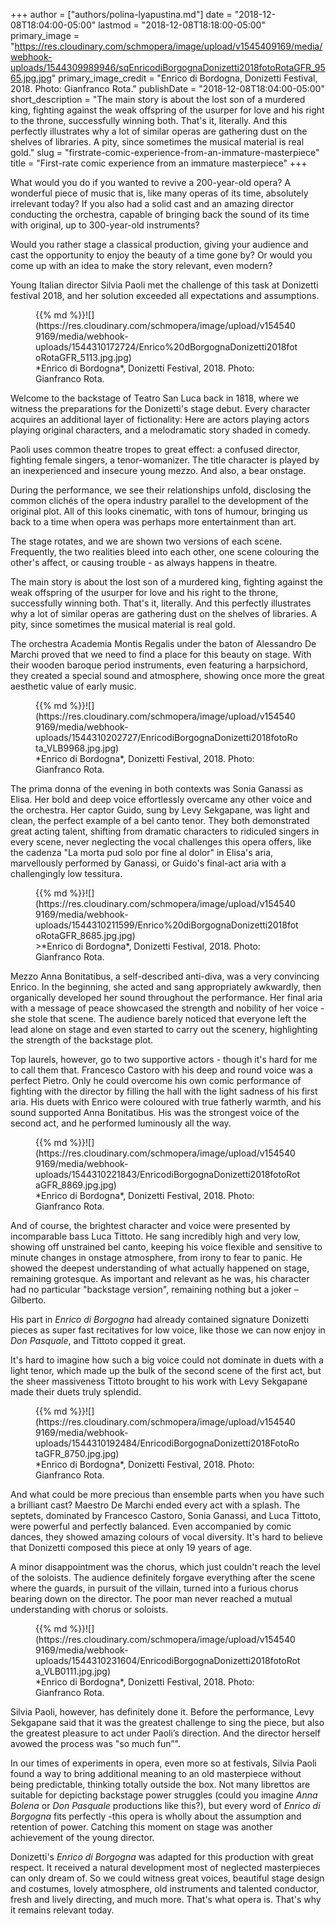 +++
author = ["authors/polina-lyapustina.md"]
date = "2018-12-08T18:04:00-05:00"
lastmod = "2018-12-08T18:18:00-05:00"
primary_image = "https://res.cloudinary.com/schmopera/image/upload/v1545409169/media/webhook-uploads/1544309989946/sqEnricodiBorgognaDonizetti2018fotoRotaGFR_9565.jpg.jpg"
primary_image_credit = "Enrico di Bordogna, Donizetti Festival, 2018. Photo: Gianfranco Rota."
publishDate = "2018-12-08T18:04:00-05:00"
short_description = "The main story is about the lost son of a murdered king, fighting against the weak offspring of the usurper for love and his right to the throne, successfully winning both. That&#039;s it, literally. And this perfectly illustrates why a lot of similar operas are gathering dust on the shelves of libraries. A pity, since sometimes the musical material is real gold."
slug = "firstrate-comic-experience-from-an-immature-masterpiece"
title = "First-rate comic experience from an immature masterpiece"
+++

What would you do if you wanted to revive a 200-year-old opera? A wonderful piece of music that is, like many operas of its time, absolutely irrelevant today? If you also had a solid cast and an amazing director conducting the orchestra, capable of bringing back the sound of its time with original, up to 300-year-old instruments?

Would you rather stage a classical production, giving your audience and cast the opportunity to enjoy the beauty of a time gone by? Or would you come up with an idea to make the story relevant, even modern?

Young Italian director Silvia Paoli met the challenge of this task at Donizetti festival 2018, and her solution exceeded all expectations and assumptions.

<figure data-type="image">{{% md %}}![](https://res.cloudinary.com/schmopera/image/upload/v1545409169/media/webhook-uploads/1544310172724/Enrico%20dBorgognaDonizetti2018fotoRotaGFR_5113.jpg.jpg)
<figcaption>*Enrico di Bordogna*, Donizetti Festival, 2018. Photo: Gianfranco Rota.</figcaption>
</figure>

Welcome to the backstage of Teatro San Luca back in 1818, where we witness the preparations for the Donizetti's stage debut. Every character acquires an additional layer of fictionality: Here are actors playing actors playing original characters, and a melodramatic story shaded in comedy.

Paoli uses common theatre tropes to great effect: a confused director, fighting female singers, a tenor-womanizer. The title character is played by an inexperienced and insecure young mezzo. And also, a bear onstage.

During the performance, we see their relationships unfold, disclosing the common clichés of the opera industry parallel to the development of the original plot. All of this looks cinematic, with tons of humour, bringing us back to a time when opera was perhaps more entertainment than art.

The stage rotates, and we are shown two versions of each scene. Frequently, the two realities bleed into each other, one scene colouring the other's affect, or causing trouble - as always happens in theatre.

The main story is about the lost son of a murdered king, fighting against the weak offspring of the usurper for love and his right to the throne, successfully winning both. That's it, literally. And this perfectly illustrates why a lot of similar operas are gathering dust on the shelves of libraries. A pity, since sometimes the musical material is real gold.

The orchestra Academia Montis Regalis under the baton of Alessandro De Marchi proved that we need to find a place for this beauty on stage. With their wooden baroque period instruments, even featuring a harpsichord, they created a special sound and atmosphere, showing once more the great aesthetic value of early music.

<figure data-type="image">{{% md %}}![](https://res.cloudinary.com/schmopera/image/upload/v1545409169/media/webhook-uploads/1544310202727/EnricodiBorgognaDonizetti2018fotoRota_VLB9968.jpg.jpg)
<figcaption>*Enrico di Bordogna*, Donizetti Festival, 2018. Photo: Gianfranco Rota.</figcaption>
</figure>

The prima donna of the evening in both contexts was Sonia Ganassi as Elisa. Her bold and deep voice effortlessly overcame any other voice and the orchestra. Her captor Guido, sung by Levy Sekgapane, was light and clean, the perfect example of a bel canto tenor. They both demonstrated great acting talent, shifting from dramatic characters to ridiculed singers in every scene, never neglecting the vocal challenges this opera offers, like the cadenza "La morta pud solo por fine al dolor" in Elisa's aria, marvellously performed by Ganassi, or Guido's final-act aria with a challengingly low tessitura.

<figure data-type="image">{{% md %}}![](https://res.cloudinary.com/schmopera/image/upload/v1545409169/media/webhook-uploads/1544310211599/Enrico%20diBorgognaDonizetti2018fotoRotaGFR_8685.jpg.jpg)
<figcaption>>*Enrico di Bordogna*, Donizetti Festival, 2018. Photo: Gianfranco Rota.</figcaption>
</figure>

Mezzo Anna Bonitatibus, a self-described anti-diva, was a very convincing Enrico. In the beginning, she acted and sang appropriately awkwardly, then organically developed her sound throughout the performance. Her final aria with a message of peace showcased the strength and nobility of her voice - she stole that scene. The audience barely noticed that everyone left the lead alone on stage and even started to carry out the scenery, highlighting the strength of the backstage plot.

Top laurels, however, go to two supportive actors - though it's hard for me to call them that. Francesco Castoro with his deep and round voice was a perfect Pietro. Only he could overcome his own comic performance of fighting with the director by filling the hall with the light sadness of his first aria. His duets with Enrico were coloured with true fatherly warmth, and his sound supported Anna Bonitatibus. His was the strongest voice of the second act, and he performed luminously all the way.

<figure data-type="image">{{% md %}}![](https://res.cloudinary.com/schmopera/image/upload/v1545409169/media/webhook-uploads/1544310221843/EnricodiBorgognaDonizetti2018fotoRotaGFR_8869.jpg.jpg)
<figcaption>*Enrico di Bordogna*, Donizetti Festival, 2018. Photo: Gianfranco Rota.</figcaption>
</figure>

And of course, the brightest character and voice were presented by incomparable bass Luca Tittoto. He sang incredibly high and very low, showing off unstrained bel canto, keeping his voice flexible and sensitive to minute changes in onstage atmosphere, from irony to fear to panic. He showed the deepest understanding of what actually happened on stage, remaining grotesque. As important and relevant as he was, his character had no particular "backstage version", remaining nothing but a joker – Gilberto.

His part in *Enrico di Borgogna* had already contained signature Donizetti pieces as super fast recitatives for low voice, like those we can now enjoy in *Don Pasquale*, and Tittoto copped it great. 

It's hard to imagine how such a big voice could not dominate in duets with a light tenor, which made up the bulk of the second scene of the first act, but the sheer massiveness Tittoto brought to his work with Levy Sekgapane made their duets truly splendid. 

<figure data-type="image">{{% md %}}![](https://res.cloudinary.com/schmopera/image/upload/v1545409169/media/webhook-uploads/1544310192484/EnricodiBorgognaDonizetti2018FotoRotaGFR_8750.jpg.jpg)
<figcaption>*Enrico di Bordogna*, Donizetti Festival, 2018. Photo: Gianfranco Rota.</figcaption>
</figure>

And what could be more precious than ensemble parts when you have such a brilliant cast? Maestro De Marchi ended every act with a splash. The septets, dominated by Francesco Castoro, Sonia Ganassi, and Luca Tittoto, were powerful and perfectly balanced. Even accompanied by comic dances, they showed amazing colours of vocal diversity. It's hard to believe that Donizetti composed this piece at only 19 years of age.

A minor disappointment was the chorus, which just couldn't reach the level of the soloists.  The audience definitely forgave everything after the scene where the guards, in pursuit of the villain, turned into a furious chorus bearing down on the director. The poor man never reached a mutual understanding with chorus or soloists.

<figure data-type="image">{{% md %}}![](https://res.cloudinary.com/schmopera/image/upload/v1545409169/media/webhook-uploads/1544310231604/EnricodiBorgognaDonizetti2018fotoRota_VLB0111.jpg.jpg)
<figcaption>*Enrico di Bordogna*, Donizetti Festival, 2018. Photo: Gianfranco Rota.</figcaption>
</figure>

Silvia Paoli, however, has definitely done it. Before the performance, Levy Sekgapane said that it was the greatest challenge to sing the piece, but also the greatest pleasure to act under Paoli’s direction. And the director herself avowed the process was "so much fun”". 

In our times of experiments in opera, even more so at festivals, Silvia Paoli found a way to bring additional meaning to an old masterpiece without being predictable, thinking totally outside the box. Not many librettos are suitable for depicting backstage power struggles (could you imagine *Anna Bolena* or *Don Pasquale* productions like this?), but every word of *Enrico di Borgogna* fits perfectly -this opera is wholly about the assumption and retention of power. Catching this moment on stage was another achievement of the young director.

Donizetti's *Enrico di Borgogna* was adapted for this production with great respect. It received a natural development most of neglected masterpieces can only dream of. So we could witness great voices, beautiful stage design and costumes, lovely atmosphere, old instruments and talented conductor, fresh and lively directing, and much more. That's what opera is. That's why it remains relevant today.
